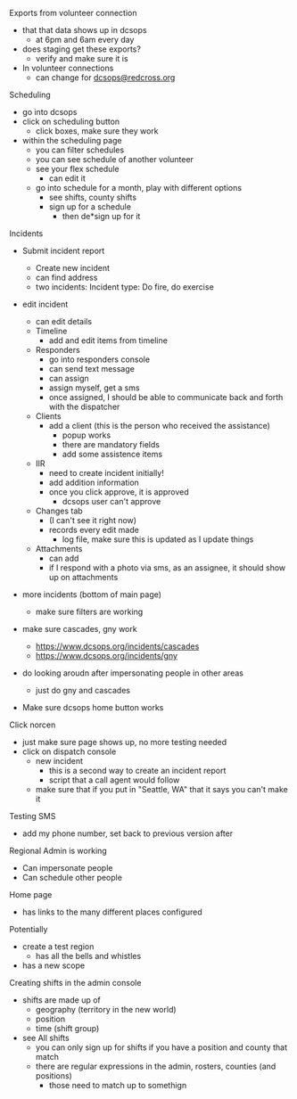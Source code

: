 Exports from volunteer connection
 * that that data shows up in dcsops
   * at 6pm and 6am every day
 * does staging get these exports?
   * verify and make sure it is
 * In volunteer connections
   * can change for dcsops@redcross.org

Scheduling
 * go into dcsops
 * click on scheduling button
   * click boxes, make sure they work
 * within the scheduling page
   * you can filter schedules
   * you can see schedule of another volunteer
   * see your flex schedule
     * can edit it
   * go into schedule for a month, play with different options
     * see shifts, county shifts
     * sign up for a schedule
       * then de*sign up for it

Incidents
 * Submit incident report
   * Create new incident
   * can find address
   * two incidents: Incident type: Do fire, do exercise
 * edit incident
   * can edit details
   * Timeline
     * add and edit items from timeline
   * Responders
     * go into responders console
     * can send text message
     * can assign
     * assign myself, get a sms
     * once assigned, I should be able to communicate back and forth with the dispatcher
   * Clients
     * add a client (this is the person who received the assistance)
       * popup works
       * there are mandatory fields
       * add some assistence items
   * IIR
     * need to create incident initially!
     * add addition information
     * once you click approve, it is approved
       * dcsops user can't approve
   * Changes tab
     * (I can't see it right now)
     * records every edit made
       * log file, make sure this is updated as I update things
   * Attachments
     * can add
     * if I respond with a photo via sms, as an assignee, it should show up on attachments
  * more incidents (bottom of main page)
    * make sure filters are working

* make sure cascades, gny work
  * https://www.dcsops.org/incidents/cascades
  * https://www.dcsops.org/incidents/gny

* do looking aroudn after impersonating people in other areas
  * just do gny and cascades

* Make sure dcsops home button works

Click norcen
 * just make sure page shows up, no more testing needed
 * click on dispatch console
   * new incident
     * this is a second way to create an incident report
     * script that a call agent would follow
   * make sure that if you put in "Seattle, WA" that it says you can't make it

Testing SMS
 * add my phone number, set back to previous version after

Regional Admin is working
 * Can impersonate people
 * Can schedule other people

Home page
 * has links to the many different places configured

Potentially
 * create a test region
   * has all the bells and whistles
 * has a new scope

Creating shifts in the admin console
 * shifts are made up of
   * geography (territory in the new world)
   * position
   * time (shift group)
 * see All shifts
   * you can only sign up for shifts if you have a position and county that match
   * there are regular expressions in the admin, rosters, counties (and positions)
     * those need to match up to somethign
